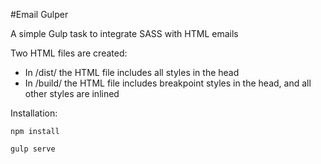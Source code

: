 #Email Gulper

A simple Gulp task to integrate SASS with HTML emails

Two HTML files are created:

- In /dist/ the HTML file includes all styles in the head
- In /build/ the HTML file includes breakpoint styles in the head, and all other styles are inlined

Installation:

`npm install`

`gulp serve`